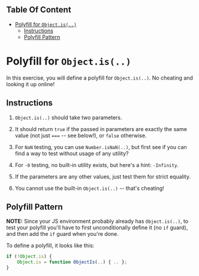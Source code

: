 <!-- START doctoc generated TOC please keep comment here to allow auto update -->
<!-- DON'T EDIT THIS SECTION, INSTEAD RE-RUN doctoc TO UPDATE -->
## Table Of Content

- [Polyfill for `Object.is(..)`](#polyfill-for-objectis)
  - [Instructions](#instructions)
  - [Polyfill Pattern](#polyfill-pattern)

<!-- END doctoc generated TOC please keep comment here to allow auto update -->

# Polyfill for `Object.is(..)`

In this exercise, you will define a polyfill for `Object.is(..)`. No cheating and looking it up online!

## Instructions

1. `Object.is(..)` should take two parameters.

2. It should return `true` if the passed in parameters are exactly the same value (not just `===` -- see below!), or `false` otherwise.

3. For `NaN` testing, you can use `Number.isNaN(..)`, but first see if you can find a way to test without usage of any utility?

4. For `-0` testing, no built-in utility exists, but here's a hint: `-Infinity`.

5. If the parameters are any other values, just test them for strict equality.

6. You cannot use the built-in `Object.is(..)` -- that's cheating!

## Polyfill Pattern

**NOTE:** Since your JS environment probably already has `Object.is(..)`, to test your polyfill you'll have to first unconditionally define it (no `if` guard), and then add the `if` guard when you're done.

To define a polyfill, it looks like this:

```js
if (!Object.is) {
	Object.is = function ObjectIs(..) { .. };
}
```
